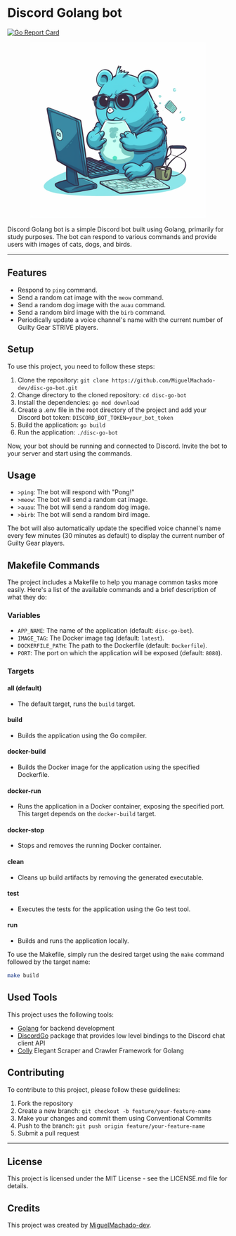 # Discord Golang bot

[![Go Report Card](https://goreportcard.com/badge/github.com/MiguelMachado-dev/disc-go-bot)](https://goreportcard.com/report/github.com/MiguelMachado-dev/disc-go-bot)

<p align="center">
  <img src="./assets/Migtito_blue_gopher_programmer_coding._programming.png" alt="Discord Golang bot Header" width="400">
</p>

Discord Golang bot is a simple Discord bot built using Golang, primarily for study purposes. The bot can respond to various commands and provide users with images of cats, dogs, and birds.

---

## Features

- Respond to `ping` command.
- Send a random cat image with the `meow` command.
- Send a random dog image with the `auau` command.
- Send a random bird image with the `birb` command.
- Periodically update a voice channel's name with the current number of Guilty Gear STRIVE players.

## Setup

To use this project, you need to follow these steps:

1. Clone the repository: `git clone https://github.com/MiguelMachado-dev/disc-go-bot.git`
2. Change directory to the cloned repository: `cd disc-go-bot`
3. Install the dependencies: `go mod download`
4. Create a .env file in the root directory of the project and add your Discord bot token: `DISCORD_BOT_TOKEN=your_bot_token`
5. Build the application: `go build`
6. Run the application: `./disc-go-bot`

Now, your bot should be running and connected to Discord. Invite the bot to your server and start using the commands.

## Usage
- `>ping`: The bot will respond with "Pong!"
- `>meow`: The bot will send a random cat image.
- `>auau`: The bot will send a random dog image.
- `>birb`: The bot will send a random bird image.

The bot will also automatically update the specified voice channel's name every few minutes (30 minutes as default) to display the current number of Guilty Gear players.

## Makefile Commands

The project includes a Makefile to help you manage common tasks more easily. Here's a list of the available commands and a brief description of what they do:

### Variables

- `APP_NAME`: The name of the application (default: `disc-go-bot`).
- `IMAGE_TAG`: The Docker image tag (default: `latest`).
- `DOCKERFILE_PATH`: The path to the Dockerfile (default: `Dockerfile`).
- `PORT`: The port on which the application will be exposed (default: `8080`).

### Targets

#### all (default)

- The default target, runs the `build` target.

#### build

- Builds the application using the Go compiler.

#### docker-build

- Builds the Docker image for the application using the specified Dockerfile.

#### docker-run

- Runs the application in a Docker container, exposing the specified port. This target depends on the `docker-build` target.

#### docker-stop

- Stops and removes the running Docker container.

#### clean

- Cleans up build artifacts by removing the generated executable.

#### test

- Executes the tests for the application using the Go test tool.

#### run

- Builds and runs the application locally.

To use the Makefile, simply run the desired target using the `make` command followed by the target name:

```bash
make build
```

## Used Tools

This project uses the following tools:

- [Golang](https://golang.org/) for backend development
- [DiscordGo](https://github.com/bwmarrin/discordgo) package that provides low level bindings to the Discord chat client API
- [Colly](https://github.com/gocolly/colly) Elegant Scraper and Crawler Framework for Golang

## Contributing

To contribute to this project, please follow these guidelines:

1. Fork the repository
2. Create a new branch: `git checkout -b feature/your-feature-name`
3. Make your changes and commit them using Conventional Commits
4. Push to the branch: `git push origin feature/your-feature-name`
5. Submit a pull request

---

## License

This project is licensed under the MIT License - see the LICENSE.md file for details.

## Credits

This project was created by [MiguelMachado-dev](https://github.com/MiguelMachado-dev).
